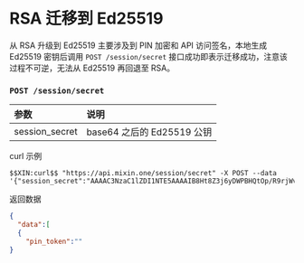 # RSA 迁移到 Ed25519 

从 RSA 升级到 Ed25519 主要涉及到 PIN 加密和 API 访问签名，本地生成 Ed25519 密钥后调用 `POST /session/secret` 接口成功即表示迁移成功，注意该过程不可逆，无法从 Ed25519 再回退至 RSA。

### `POST /session/secret` 

| 参数 | 说明 |
| :----- | :---- |
| session_secret | base64 之后的 Ed25519 公钥 |

curl 示例

```
$$XIN:curl$$ "https://api.mixin.one/session/secret" -X POST --data '{"session_secret":"AAAAC3NzaC1lZDI1NTE5AAAAIB8Ht8Z3j6yDWPBHQtOp/R9rjWvfMYo3MSA/K6q8D86r"}'
```

返回数据

```json
{
  "data":[
  {
    "pin_token":""
}
```